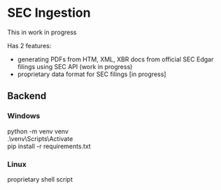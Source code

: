 # SEC Ingestion

This in work in progress

Has 2 features:
- generating PDFs from HTM, XML, XBR docs from official SEC Edgar filings using SEC API (work in progress) 
- proprietary data format for SEC filings [in progress]

## Backend 

### Windows
python -m venv venv <br />
.\venv\Scripts\Activate <br />
pip install -r requirements.txt <br />

### Linux
proprietary shell script
